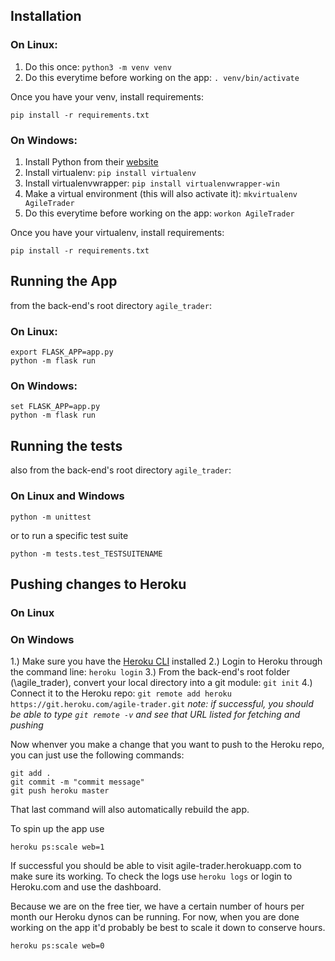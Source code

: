 ## Installation

### On Linux:

1) Do this once: `python3 -m venv venv`
2) Do this everytime before working on the app: `. venv/bin/activate`

Once you have your venv, install requirements:
```
pip install -r requirements.txt
```

### On Windows:
1) Install Python from their [website](https://www.python.org/downloads/windows/)
2) Install virtualenv: `pip install virtualenv`
3) Install virtualenvwrapper: `pip install virtualenvwrapper-win`
4) Make a virtual environment (this will also activate it): `mkvirtualenv AgileTrader`
5) Do this everytime before working on the app: `workon AgileTrader`

Once you have your virtualenv, install requirements:
```
pip install -r requirements.txt
```

## Running the App

from the back-end's root directory `agile_trader`:

### On Linux:

```
export FLASK_APP=app.py
python -m flask run
```

### On Windows:
```
set FLASK_APP=app.py
python -m flask run
```

## Running the tests

also from the back-end's root directory `agile_trader`:

### On Linux and Windows
```
python -m unittest
```
or to run a specific test suite
```
python -m tests.test_TESTSUITENAME
```

## Pushing changes to Heroku

### On Linux

### On Windows

1.) Make sure you have the [Heroku CLI](https://devcenter.heroku.com/articles/getting-started-with-python#set-up) installed
2.) Login to Heroku through the command line: `heroku login`
3.) From the back-end's root folder (\agile_trader), convert your local directory into a git module: `git init`
4.) Connect it to the Heroku repo: `git remote add heroku https://git.heroku.com/agile-trader.git`
*note: if successful, you should be able to type `git remote -v` and see that URL listed for fetching and pushing*

Now whenver you make a change that you want to push to the Heroku repo, you can just use the following commands:
```
git add .
git commit -m "commit message"
git push heroku master
```
That last command will also automatically rebuild the app.

To spin up the app use 
```
heroku ps:scale web=1
```
If successful you should be able to visit agile-trader.herokuapp.com to make sure its working. To check the logs use `heroku logs` or login to Heroku.com and use the dashboard.

Because we are on the free tier, we have a certain number of hours per month our Heroku dynos can be running. For now, when you are done working on the app it'd probably be best to scale it down to conserve hours.
```
heroku ps:scale web=0
```


